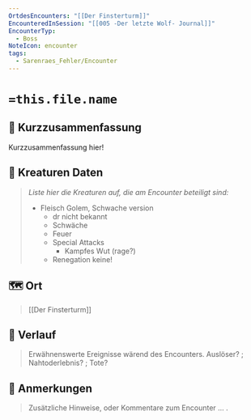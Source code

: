 ```yaml
---
OrtdesEncounters: "[[Der Finsterturm]]"
EncounteredInSession: "[[005 -Der letzte Wolf- Journal]]"
EncounterTyp:
  - Boss
NoteIcon: encounter
tags:
  - Sarenraes_Fehler/Encounter
---
```

# `=this.file.name`
## 📝 Kurzzusammenfassung
Kurzzusammenfassung hier! 

## 🐾 Kreaturen Daten
> *Liste hier die Kreaturen auf, die am Encounter beteiligt sind:* 
>- Fleisch Golem, Schwache version 
> 	- dr  nicht bekannt
> 	- Schwäche
> 	- Feuer
> 	- Special Attacks
> 		- Kampfes Wut (rage?)
> 	- Renegation keine! 

## 🗺️ Ort
> [[Der Finsterturm]]
> 

## 📖 Verlauf
> Erwähnenswerte Ereignisse wärend des Encounters.
> Auslöser? ; Nahtoderlebnis? ; Tote?

## 📌 Anmerkungen
> Zusätzliche Hinweise, oder Kommentare zum Encounter
> ... .



